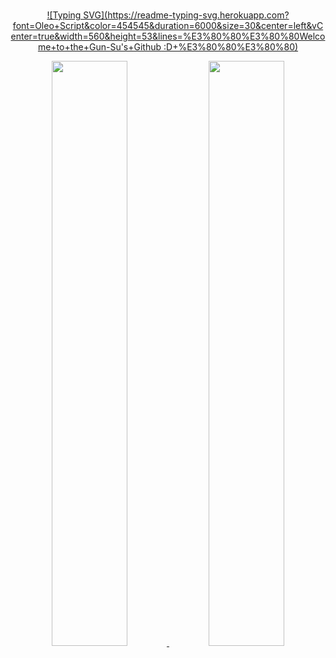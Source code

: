 <div align="center">
<br>

[![Typing SVG](https://readme-typing-svg.herokuapp.com?font=Oleo+Script&color=454545&duration=6000&size=30&center=left&vCenter=true&width=560&height=53&lines=%E3%80%80%E3%80%80Welcome+to+the+Gun-Su's+Github :D+%E3%80%80%E3%80%80)](https://git.io/typing-svg)

  <!-- profile -->
 
<a href="https://github.com/anuraghazra/github-readme-stats">
  <img src="https://github-readme-stats.vercel.app/api?username=sense-g&show_icons=true&theme=radical&hide_border=false&bg_color=FCFCFC&icon_color=918FE0&text_color=747474&title_color=000000" width=49% />
</a>
  
<a href="https://github.com/sense-g/github-stats">
 <img src="https://raw.githubusercontent.com/sense-g/github-stats/output/generated/languages.svg" width=49% />
  </a>
